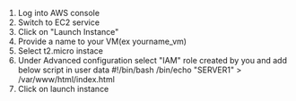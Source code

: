 1. Log into AWS console
2. Switch to EC2 service
3. Click on "Launch Instance"
4. Provide a name to your VM(ex yourname_vm)
5. Select t2.micro instace
6. Under Advanced configuration select "IAM" role created by you and add below script in user data
#!/bin/bash
/bin/echo "SERVER1" > /var/www/html/index.html
8. Click on launch instance
